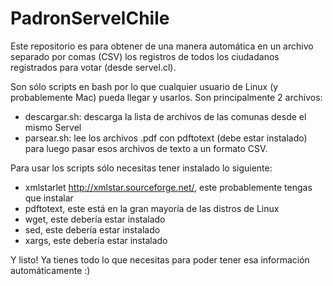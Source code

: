 # PadronServelChile
Este repositorio es para obtener de una manera automática en un archivo separado por comas (CSV) los registros de todos los ciudadanos registrados para votar (desde servel.cl).

Son sólo scripts en bash por lo que cualquier usuario de Linux (y probablemente Mac) pueda llegar y usarlos. Son principalmente 2 archivos:
- descargar.sh: descarga la lista de archivos de las comunas desde el mismo Servel
- parsear.sh: lee los archivos .pdf con pdftotext (debe estar instalado) para luego pasar esos archivos de texto a un formato CSV.

Para usar los scripts sólo necesitas tener instalado lo siguiente:

- xmlstarlet http://xmlstar.sourceforge.net/, este probablemente tengas que instalar
- pdftotext, este está en la gran mayoría de las distros de Linux
- wget, este debería estar instalado
- sed, este debería estar instalado
- xargs, este debería estar instalado

Y listo! Ya tienes todo lo que necesitas para poder tener esa información automáticamente :)
